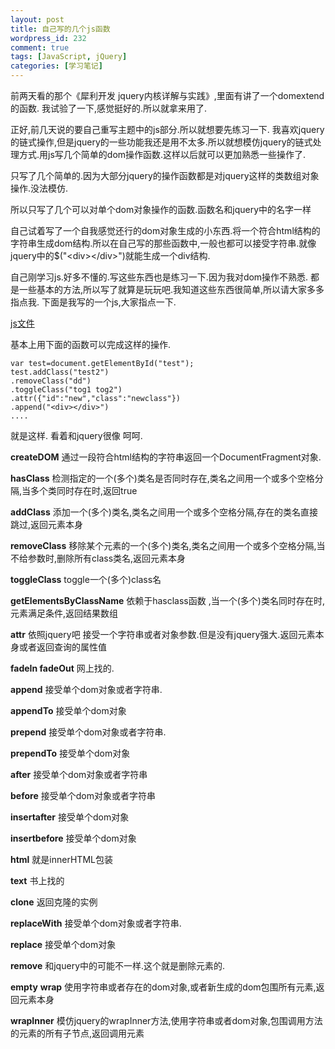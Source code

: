 ```yaml
--- 
layout: post
title: 自己写的几个js函数
wordpress_id: 232
comment: true
tags: [JavaScript, jQuery]
categories: [学习笔记]
---
```

前两天看的那个《犀利开发 jquery内核详解与实践》,里面有讲了一个domextend的函数.
我试验了一下,感觉挺好的.所以就拿来用了.

正好,前几天说的要自己重写主题中的js部分.所以就想要先练习一下.
我喜欢jquery的链式操作,但是jquery的一些功能我还是用不太多.所以就想模仿jquery的链式处理方式.用js写几个简单的dom操作函数.这样以后就可以更加熟悉一些操作了.

只写了几个简单的.因为大部分jquery的操作函数都是对jquery这样的类数组对象操作.没法模仿.

所以只写了几个可以对单个dom对象操作的函数.函数名和jquery中的名字一样

自己试着写了一个自我感觉还行的dom对象生成的小东西.将一个符合html结构的字符串生成dom结构.所以在自己写的那些函数中,一般也都可以接受字符串.就像jquery中的$("&lt;div>&lt;/div>")就能生成一个div结构.

自己刚学习js.好多不懂的.写这些东西也是练习一下.因为我对dom操作不熟悉.
都是一些基本的方法,所以写了就算是玩玩吧.我知道这些东西很简单,所以请大家多多指点我.
下面是我写的一个js,大家指点一下.

[js文件](/uploads/2011/10/domextend.js)

基本上用下面的函数可以完成这样的操作.

    var test=document.getElementById("test");
    test.addClass("test2")
    .removeClass("dd")
    .toggleClass("tog1 tog2")
    .attr({"id":"new","class":"newclass"})
    .append("<div></div>")
    ....

就是这样. 看着和jquery很像 呵呵.

__createDOM__ 通过一段符合html结构的字符串返回一个DocumentFragment对象.

__hasClass__ 检测指定的一个(多个)类名是否同时存在,类名之间用一个或多个空格分隔,当多个类同时存在时,返回true

__addClass__ 添加一个(多个)类名,类名之间用一个或多个空格分隔,存在的类名直接跳过,返回元素本身

__removeClass__ 移除某个元素的一个(多个)类名,类名之间用一个或多个空格分隔,当不给参数时,删除所有class类名,返回元素本身

__toggleClass__ toggle一个(多个)class名

__getElementsByClassName__ 依赖于hasclass函数 ,当一个(多个)类名同时存在时,元素满足条件,返回结果数组

__attr__ 依照jquery吧 接受一个字符串或者对象参数.但是没有jquery强大.返回元素本身或者返回查询的属性值

__fadeIn fadeOut__ 网上找的.

__append__ 接受单个dom对象或者字符串.

__appendTo__ 接受单个dom对象

__prepend__ 接受单个dom对象或者字符串.

__prependTo__ 接受单个dom对象

__after__ 接受单个dom对象或者字符串

__before__ 接受单个dom对象或者字符串

__insertafter__ 接受单个dom对象

__insertbefore__ 接受单个dom对象

__html__ 就是innerHTML包装

__text__ 书上找的

__clone__ 返回克隆的实例

__replaceWith__ 接受单个dom对象或者字符串.

__replace__ 接受单个dom对象

__remove__ 和jquery中的可能不一样.这个就是删除元素的.

__empty__
__wrap__ 使用字符串或者存在的dom对象,或者新生成的dom包围所有元素,返回元素本身

__wrapInner__ 模仿jquery的wrapInner方法,使用字符串或者dom对象,包围调用方法的元素的所有子节点,返回调用元素
